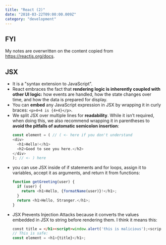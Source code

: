 ```yaml
---
title: "React (2)"
date: "2018-03-22T09:00:00.009Z"
category: "development"
---
```

## FYI
My notes are overwritten on the content copied from https://reactjs.org/docs.

## JSX
* It is a "syntax extension to JavaScript".
* React embraces the fact that **rendering logic is inherently coupled with other UI logic:** how events are handled, how the state changes over time, and how the data is prepared for display.
* You can **embed** any JavaScript expression in JSX by wrapping it in curly braces: `<p>4+4 is {4+4}</p>`.
* We split JSX over multiple lines for **readability**. While it isn’t required, when doing this, we also recommend wrapping it in parentheses to **avoid the pitfalls of automatic semicolon insertion**:
  ```javascript
  const element = ( // ( <- here if you don't understand
  <div>
    <h1>Hello!</h1>
    <h2>Good to see you here.</h2>
  </div>
  ); // <- ) here
  ```
* you can use JSX inside of if statements and for loops, assign it to variables, accept it as arguments, and return it from functions: 
  ```javascript
  function getGreeting(user) {
    if (user) {
      return <h1>Hello, {formatName(user)}!</h1>;
    }
    return <h1>Hello, Stranger.</h1>;
  }
  ```
* JSX Prevents Injection Attacks because it converts the values embedded in JSX to string before rendering them. I think it means this: 
  ```html
  const title = </h1><script>window.alert('this is malicious');<script><h1>
  // This is safe:
  const element = <h1>{title}</h1>;
  ```

